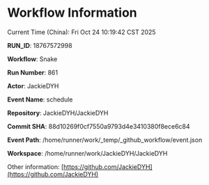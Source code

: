 # Workflow Information

Current Time (China): Fri Oct 24 10:19:42 CST 2025  

**RUN_ID**: 18767572998  

**Workflow**: Snake  

**Run Number**: 861  

**Actor**: JackieDYH  

**Event Name**: schedule  

**Repository**: JackieDYH/JackieDYH  

**Commit SHA**: 88d10269f0cf7550a9793d4e3410380f8ece6c84  

**Event Path**: /home/runner/work/_temp/_github_workflow/event.json  

**Workspace**: /home/runner/work/JackieDYH/JackieDYH  

Other information: [https://github.com/JackieDYH](https://github.com/JackieDYH)

